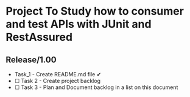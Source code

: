 <h1>Project To Study how to consumer and test APIs with JUnit and RestAssured</h1>

<h2>Release/1.00</h2>

<ul>
    <li>Task_1 - Create README.md file ✔</li>
    <li>☐ Task 2 - Create project backlog</li>
    <li>☐ Task 3 - Plan and Document backlog in a list on this document</li>
</ul>